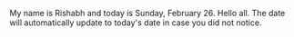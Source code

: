 My name is Rishabh and today is Sunday, February 26. Hello all. The date will automatically update to today's date in case you did not notice.
